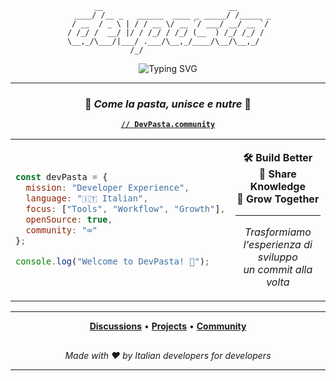 <div align="center">

```
       __                            __        
  ____/ /__ _   ______  ____ _ _____/ /_____ _
 / __  / _ \ | / / __ \/ __ `/ ___/ __/ __ `/
/ /_/ /  __/ |/ / /_/ / /_/ (__  ) /_/ /_/ / 
\__,_/\___/|___/ .___/\__,_/____/\__/\__,_/  
              /_/                            
```

<img src="https://readme-typing-svg.herokuapp.com?font=Fira+Code&size=24&duration=3000&pause=1000&color=F75C03&center=true&vCenter=true&width=600&lines=La+community+italiana+sulla+DevEx;Dove+il+codice+incontra+la+creativit%C3%A0;Developers+%7C+Tools+%7C+Experience" alt="Typing SVG" />

</div>

---

<div align="center">

### 🍝 *Come la pasta, unisce e nutre* 🍝

**[`// DevPasta.community`](https://github.com/devpasta)**

</div>

<table>
<tr>
<td width="50%">

```javascript
const devPasta = {
  mission: "Developer Experience",
  language: "🇮🇹 Italian",
  focus: ["Tools", "Workflow", "Growth"],
  openSource: true,
  community: "∞"
};

console.log("Welcome to DevPasta! 🚀");
```

</td>
<td width="50%">

<div align="center">

**🛠️ Build Better**  
**🤝 Share Knowledge**  
**🚀 Grow Together**

---

*Trasformiamo l'esperienza di sviluppo*  
*un commit alla volta*

</div>

</td>
</tr>
</table>

<div align="center">

---

**[Discussions](../../discussions)** • **[Projects](../../repositories)** • **[Community](../../people)**

<img src="https://github.com/devpasta/.github/blob/main/assets/wave.gif" width="100%" height="2"/>

*Made with ❤️ by Italian developers for developers*

---

</div>
